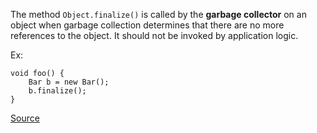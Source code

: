 The method `Object.finalize()` is called by the **garbage collector** on an object when garbage collection determines that there are no more references to the object. It should not be invoked by application logic.

Ex:

```
void foo() {
	Bar b = new Bar();
	b.finalize();
}
```

[Source](http://pmd.sourceforge.net/pmd-5.3.2/pmd-java/rules/java/finalizers.html#AvoidCallingFinalize)
